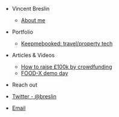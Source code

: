 - Vincent Breslin
  - [About me](/)


- Portfolio
  - [Keepmebooked: travel/property tech](keepmebooked.md)

- Articles & Videos
  - [How to raise £100k by crowdfunding](https://medium.com/@breslin/how-we-hacked-our-way-to-100k-by-crowdfunding-6226a59251b)
  - [FOOD-X demo day](food-x-demo.md)

- Reach out
 - [Twitter - @breslin](https://twitter.com/breslin)
 - [Email](mailto:hello@vincentbreslin.com)
